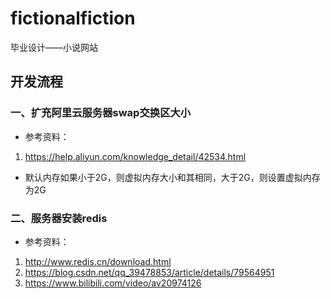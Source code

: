 # fictionalfiction
毕业设计——小说网站

## 开发流程
### 一、扩充阿里云服务器swap交换区大小

* 参考资料：
1. https://help.aliyun.com/knowledge_detail/42534.html
* 默认内存如果小于2G，则虚拟内存大小和其相同，大于2G，则设置虚拟内存为2G

### 二、服务器安装redis

* 参考资料：
1. http://www.redis.cn/download.html
2. https://blog.csdn.net/qq_39478853/article/details/79564951
3. https://www.bilibili.com/video/av20974126
